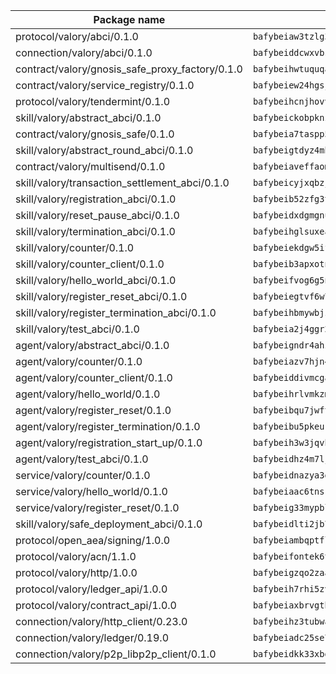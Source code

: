 | Package name                                                  | Package hash                                                  |
| ------------------------------------------------------------- | ------------------------------------------------------------- |
| protocol/valory/abci/0.1.0                                    | `bafybeiaw3tzlg3rkvnn5fcufblktmfwngmxugn4yo7pyjp76zz6aqtqcay` |
| connection/valory/abci/0.1.0                                  | `bafybeiddcwxvbsule5ore6odypykvi6m62uj4ikfplkgdokf7qnxb7ygcq` |
| contract/valory/gnosis_safe_proxy_factory/0.1.0               | `bafybeihwtuquqaimamkv26ucnyis4hc6lya34xwsx5n7hiksssnwfkekie` |
| contract/valory/service_registry/0.1.0                        | `bafybeiew24hgsjdasaqiikhulfa2rxgnh7pzpv2zzfwnsyfzbnrcj6dvjm` |
| protocol/valory/tendermint/0.1.0                              | `bafybeihcnjhovvyyfbkuw5sjyfx2lfd4soeocfqzxz54g67333m6nk5gxq` |
| skill/valory/abstract_abci/0.1.0                              | `bafybeickobpknzpdtlezxdvuuasudjvrauv6wlyiw2cwooatwntl56ibvy` |
| contract/valory/gnosis_safe/0.1.0                             | `bafybeia7taspp5boe5235fdv5ejdix7fdhyy4kwp26qx2ng2oo3k7kk7iy` |
| skill/valory/abstract_round_abci/0.1.0                        | `bafybeigtdyz4mbrlwneqlk37imqs72mra5qkqhn7n5oc3jydubz4xbg6uq` |
| contract/valory/multisend/0.1.0                               | `bafybeiaveffaomsnmsc5hx62o77u7ilma6eipox7m5lrwa56737ektva3i` |
| skill/valory/transaction_settlement_abci/0.1.0                | `bafybeicyjxqbzjl5yt7tqa6khznucyxms7wkxr7onxrxs2gidbnktx344m` |
| skill/valory/registration_abci/0.1.0                          | `bafybeib52zfg3tpoyhnigetedhvq7u5bwfthbtsmv7iltb7ouwn4o62dae` |
| skill/valory/reset_pause_abci/0.1.0                           | `bafybeidxdgmgnuti6yk2ymss6aknlhs4a6kvxgervfafspvlrqqd7dsbiq` |
| skill/valory/termination_abci/0.1.0                           | `bafybeihglsuxea4uhiyqgggxquiwebsg4l2ldyh3i45padqx64mldbltrq` |
| skill/valory/counter/0.1.0                                    | `bafybeiekdgw5ifhhrk5qogdu7vrddak2qxqljtvyhevkks5jlsqoac6o3m` |
| skill/valory/counter_client/0.1.0                             | `bafybeib3apxotnry7gt6a5q2cesdobjlcb5bjqjuzwnp4f5naozbiyxvja` |
| skill/valory/hello_world_abci/0.1.0                           | `bafybeifvog6g5npjsmcu5x76vj2h3jbskrpmkq3fm2nwp4jwsefnkkhrpa` |
| skill/valory/register_reset_abci/0.1.0                        | `bafybeiegtvf6w7cn275ujg4xpfkwnukkgumem3x25s7mkbyina6m7zbqye` |
| skill/valory/register_termination_abci/0.1.0                  | `bafybeihbmywbjz57of53q26jblxmrfh7lovdq6rjmnqhfc5i7she3prnga` |
| skill/valory/test_abci/0.1.0                                  | `bafybeia2j4ggr2zj2i5pu52dgijhsf5fvokpgnun5dagy6fnrwufvdaqjq` |
| agent/valory/abstract_abci/0.1.0                              | `bafybeigndr4ahzea5z37zy4raho5trdpqb3dy2uljsijp7mxrkpeqjhm4u` |
| agent/valory/counter/0.1.0                                    | `bafybeiazv7hjn4bw7bl6raopogkb5plmxrso6f5j4ry3xvyzveay367diu` |
| agent/valory/counter_client/0.1.0                             | `bafybeiddivmcgauqdsbiedeenckltzyaukmyi3e4ccxp4cssqlqyadffwe` |
| agent/valory/hello_world/0.1.0                                | `bafybeihrlvmkzmawo7nvotcogbdassckecqlfnkvfh23holra2qnowhpve` |
| agent/valory/register_reset/0.1.0                             | `bafybeibqu7jwftxm355tgoy2lyl733oqdn3pimk7qljda3skh4sn3uenga` |
| agent/valory/register_termination/0.1.0                       | `bafybeibu5pkeuklinrzmcrfqoldo5tuwvoqqidgrsv43hmwdbaqf3gl6da` |
| agent/valory/registration_start_up/0.1.0                      | `bafybeih3w3jqvho2gpsmxcoxr4sk6hrrxyr5tovgxwzjsdpb4boousbdpa` |
| agent/valory/test_abci/0.1.0                                  | `bafybeidhz4m7ljvhvp5dku2zojfpb7lf2jjbsqdhmnnqwgftwc5roikw2m` |
| service/valory/counter/0.1.0                                  | `bafybeidnazya3g5fv5qe5ntj2rcbumx56pee2w6hsazywlqm576gavsjl4` |
| service/valory/hello_world/0.1.0                              | `bafybeiaac6tnsrwarpglj362zxmjblhxzsme6cmra7ioyagk73hivn3q3a` |
| service/valory/register_reset/0.1.0                           | `bafybeig33mypblpyegc4f5xzwlmnsy3ru7icxdsomj7k73jxf7qr4h5qfa` |
| skill/valory/safe_deployment_abci/0.1.0                       | `bafybeidlti2jb74l2fbbcgx3vaph4fhs7r6dan4nm7ego27yht4tc47d7a` |
| protocol/open_aea/signing/1.0.0                               | `bafybeiambqptflge33eemdhis2whik67hjplfnqwieoa6wblzlaf7vuo44` |
| protocol/valory/acn/1.1.0                                     | `bafybeifontek6tvaecatoauiule3j3id6xoktpjubvuqi3h2jkzqg7zh7a` |
| protocol/valory/http/1.0.0                                    | `bafybeigzqo2zaakcjtzzsm6dh4x73v72xg6ctk6muyp5uq5ueb7y34fbxy` |
| protocol/valory/ledger_api/1.0.0                              | `bafybeih7rhi5zvfvwakx5ifgxsz2cfipeecsh7bm3gnudjxtvhrygpcftq` |
| protocol/valory/contract_api/1.0.0                            | `bafybeiaxbrvgtbdrh4lslskuxyp4awyr4whcx3nqq5yrr6vimzsxg5dy64` |
| connection/valory/http_client/0.23.0                          | `bafybeihz3tubwado7j3wlivndzzuj3c6fdsp4ra5r3nqixn3ufawzo3wii` |
| connection/valory/ledger/0.19.0                               | `bafybeiadc25se7dgnn4mufztwpzdono4xsfs45qknzdqyi3gckn6ccuv44` |
| connection/valory/p2p_libp2p_client/0.1.0                     | `bafybeidkk33xbga54szmitk6uwsi3ef56hbbdbuasltqtiyki34hgfpnxa` |
